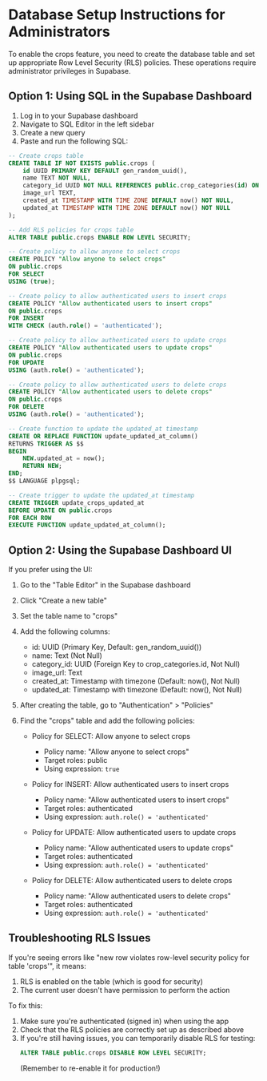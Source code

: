 # Database Setup Instructions for Administrators

To enable the crops feature, you need to create the database table and set up appropriate Row Level Security (RLS) policies. These operations require administrator privileges in Supabase.

## Option 1: Using SQL in the Supabase Dashboard

1. Log in to your Supabase dashboard
2. Navigate to SQL Editor in the left sidebar
3. Create a new query
4. Paste and run the following SQL:

```sql
-- Create crops table
CREATE TABLE IF NOT EXISTS public.crops (
    id UUID PRIMARY KEY DEFAULT gen_random_uuid(),
    name TEXT NOT NULL,
    category_id UUID NOT NULL REFERENCES public.crop_categories(id) ON DELETE CASCADE,
    image_url TEXT,
    created_at TIMESTAMP WITH TIME ZONE DEFAULT now() NOT NULL,
    updated_at TIMESTAMP WITH TIME ZONE DEFAULT now() NOT NULL
);

-- Add RLS policies for crops table
ALTER TABLE public.crops ENABLE ROW LEVEL SECURITY;

-- Create policy to allow anyone to select crops
CREATE POLICY "Allow anyone to select crops"
ON public.crops
FOR SELECT
USING (true);

-- Create policy to allow authenticated users to insert crops
CREATE POLICY "Allow authenticated users to insert crops"
ON public.crops
FOR INSERT
WITH CHECK (auth.role() = 'authenticated');

-- Create policy to allow authenticated users to update crops
CREATE POLICY "Allow authenticated users to update crops"
ON public.crops
FOR UPDATE
USING (auth.role() = 'authenticated');

-- Create policy to allow authenticated users to delete crops
CREATE POLICY "Allow authenticated users to delete crops"
ON public.crops
FOR DELETE
USING (auth.role() = 'authenticated');

-- Create function to update the updated_at timestamp
CREATE OR REPLACE FUNCTION update_updated_at_column()
RETURNS TRIGGER AS $$
BEGIN
    NEW.updated_at = now();
    RETURN NEW;
END;
$$ LANGUAGE plpgsql;

-- Create trigger to update the updated_at timestamp
CREATE TRIGGER update_crops_updated_at
BEFORE UPDATE ON public.crops
FOR EACH ROW
EXECUTE FUNCTION update_updated_at_column();
```

## Option 2: Using the Supabase Dashboard UI

If you prefer using the UI:

1. Go to the "Table Editor" in the Supabase dashboard
2. Click "Create a new table"
3. Set the table name to "crops"
4. Add the following columns:
   - id: UUID (Primary Key, Default: gen_random_uuid())
   - name: Text (Not Null)
   - category_id: UUID (Foreign Key to crop_categories.id, Not Null)
   - image_url: Text
   - created_at: Timestamp with timezone (Default: now(), Not Null)
   - updated_at: Timestamp with timezone (Default: now(), Not Null)

5. After creating the table, go to "Authentication" > "Policies"
6. Find the "crops" table and add the following policies:
   - Policy for SELECT: Allow anyone to select crops
     - Policy name: "Allow anyone to select crops"
     - Target roles: public
     - Using expression: `true`

   - Policy for INSERT: Allow authenticated users to insert crops
     - Policy name: "Allow authenticated users to insert crops"
     - Target roles: authenticated
     - Using expression: `auth.role() = 'authenticated'`

   - Policy for UPDATE: Allow authenticated users to update crops
     - Policy name: "Allow authenticated users to update crops"
     - Target roles: authenticated
     - Using expression: `auth.role() = 'authenticated'`

   - Policy for DELETE: Allow authenticated users to delete crops
     - Policy name: "Allow authenticated users to delete crops"
     - Target roles: authenticated
     - Using expression: `auth.role() = 'authenticated'`

## Troubleshooting RLS Issues

If you're seeing errors like "new row violates row-level security policy for table 'crops'", it means:

1. RLS is enabled on the table (which is good for security)
2. The current user doesn't have permission to perform the action

To fix this:
1. Make sure you're authenticated (signed in) when using the app
2. Check that the RLS policies are correctly set up as described above
3. If you're still having issues, you can temporarily disable RLS for testing:
   ```sql
   ALTER TABLE public.crops DISABLE ROW LEVEL SECURITY;
   ```
   (Remember to re-enable it for production!) 